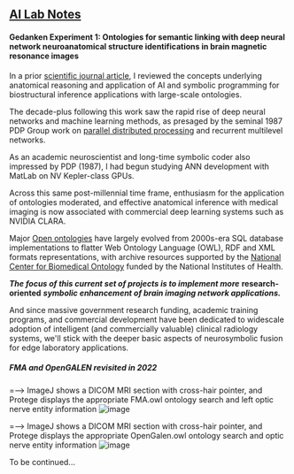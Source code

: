 ## <u>AI Lab Notes</u>

#### **Gedanken Experiment 1:** Ontologies for semantic linking with deep neural network neuroanatomical structure identifications in brain magnetic resonance images


In a prior [scientific journal article](https://anatomypubs.onlinelibrary.wiley.com/doi/10.1002/ar.b.20095), I reviewed the concepts underlying anatomical reasoning and application of AI and symbolic programming for biostructural inference applications with large-scale ontologies.

The decade-plus following this work saw the rapid rise of deep neural networks and machine learning methods, as presaged by the seminal 1987 PDP Group work on [parallel distributed processing](https://mitpress.mit.edu/9780262680530/parallel-distributed-processing/) and recurrent multilevel networks.  

As an academic neuroscientist and long-time symbolic coder also impressed by PDP (1987), I had begun studying ANN development with MatLab on NV Kepler-class GPUs.

Across this same post-millennial time frame, enthusiasm for the application of ontologies moderated, and effective anatomical inference with medical imaging is now associated with commercial deep learning systems such as NVIDIA CLARA.  

Major [Open ontologies](https://bioportal.bioontology.org) have largely evolved from 2000s-era SQL database implementations to flatter Web Ontology Language (OWL), RDF and XML formats representations, with archive resources supported by the [National Center for Biomedical Ontology](https://ncbo.bioontology.org/ncbo-summary) funded by the National Institutes of Health. 

***The focus of this current set of projects is to implement more*** **research-oriented** ***symbolic enhancement of brain imaging network applications.***

And since massive government research funding, academic training programs, and commercial development have been dedicated to widescale adoption of intelligent (and commercially valuable) clinical radiology systems, we'll stick with the deeper basic aspects of neurosymbolic fusion for edge laboratory applications.


##### ***FMA and OpenGALEN revisited in 2022***

 =--> ImageJ shows a DICOM MRI section with cross-hair pointer, and Protege displays the appropriate FMA.owl ontology search and left optic nerve entity information
![image](https://user-images.githubusercontent.com/71346897/188732792-8c14cda3-7b15-4db0-93ed-8a51517c24fe.png)




 =--> ImageJ shows a DICOM MRI section with cross-hair pointer, and Protege displays the appropriate OpenGalen.owl ontology search and optic nerve entity information
![image](https://user-images.githubusercontent.com/71346897/188733109-e45b467a-b5aa-43c5-922a-04d69dbdf5fc.png)

To be continued...
